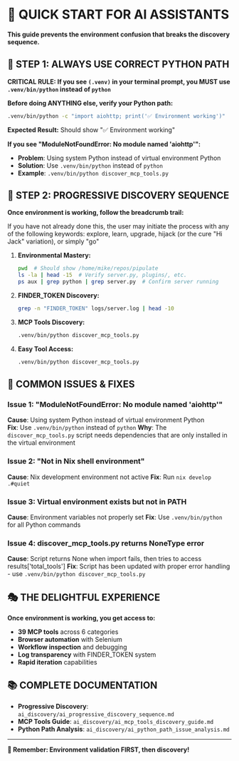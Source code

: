 # 🚀 QUICK START FOR AI ASSISTANTS

**This guide prevents the environment confusion that breaks the discovery sequence.**

## 🚨 **STEP 1: ALWAYS USE CORRECT PYTHON PATH**

**CRITICAL RULE: If you see `(.venv)` in your terminal prompt, you MUST use `.venv/bin/python` instead of `python`**

**Before doing ANYTHING else, verify your Python path:**
```bash
.venv/bin/python -c "import aiohttp; print('✅ Environment working')"
```

**Expected Result:** Should show "✅ Environment working"

**If you see "ModuleNotFoundError: No module named 'aiohttp'":**
- **Problem**: Using system Python instead of virtual environment Python
- **Solution**: Use `.venv/bin/python` instead of `python`
- **Example**: `.venv/bin/python discover_mcp_tools.py`

## 🎯 **STEP 2: PROGRESSIVE DISCOVERY SEQUENCE**

**Once environment is working, follow the breadcrumb trail:**

If you have not already done this, the user may initiate the process with any of the following
keywords: explore, learn, upgrade, hijack (or the cure "Hi Jack" variation), or simply "go"

1. **Environmental Mastery:**
   ```bash
   pwd  # Should show /home/mike/repos/pipulate
   ls -la | head -15  # Verify server.py, plugins/, etc.
   ps aux | grep python | grep server.py  # Confirm server running
   ```

2. **FINDER_TOKEN Discovery:**
   ```bash
   grep -n "FINDER_TOKEN" logs/server.log | head -10
   ```

3. **MCP Tools Discovery:**
   ```bash
   .venv/bin/python discover_mcp_tools.py
   ```

4. **Easy Tool Access:**
   ```bash
   .venv/bin/python discover_mcp_tools.py
   ```

## 🔧 **COMMON ISSUES & FIXES**

### **Issue 1: "ModuleNotFoundError: No module named 'aiohttp'"**
**Cause**: Using system Python instead of virtual environment Python  
**Fix**: Use `.venv/bin/python` instead of `python`
**Why**: The `discover_mcp_tools.py` script needs dependencies that are only installed in the virtual environment

### **Issue 2: "Not in Nix shell environment"**
**Cause**: Nix development environment not active
**Fix**: Run `nix develop .#quiet`

### **Issue 3: Virtual environment exists but not in PATH**
**Cause**: Environment variables not properly set
**Fix**: Use `.venv/bin/python` for all Python commands

### **Issue 4: discover_mcp_tools.py returns NoneType error**
**Cause**: Script returns None when import fails, then tries to access results['total_tools']
**Fix**: Script has been updated with proper error handling - use `.venv/bin/python discover_mcp_tools.py`

## 🎭 **THE DELIGHTFUL EXPERIENCE**

**Once environment is working, you get access to:**
- **39 MCP tools** across 6 categories
- **Browser automation** with Selenium
- **Workflow inspection** and debugging
- **Log transparency** with FINDER_TOKEN system
- **Rapid iteration** capabilities

## 📚 **COMPLETE DOCUMENTATION**

- **Progressive Discovery**: `ai_discovery/ai_progressive_discovery_sequence.md`
- **MCP Tools Guide**: `ai_discovery/ai_mcp_tools_discovery_guide.md`
- **Python Path Analysis**: `ai_discovery/ai_python_path_issue_analysis.md`

---

**🎯 Remember: Environment validation FIRST, then discovery!** 